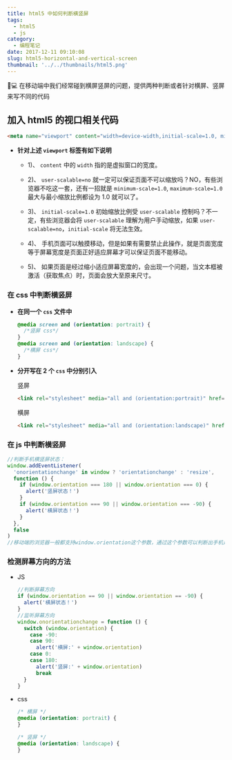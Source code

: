 ```yaml
---
title: html5 中如何判断横竖屏
tags:
  - html5
  - js
category:
  - 编程笔记
date: 2017-12-11 09:10:08
slug: html5-horizontal-and-vertical-screen
thumbnail: '../../thumbnails/html5.png'
---
```


📱💻 在移动端中我们经常碰到横屏竖屏的问题，提供两种判断或者针对横屏、竖屏来写不同的代码

## 加入 html5 的视口相关代码

```html
<meta name="viewport" content="width=device-width,initial-scale=1.0, minimum-scale=1.0, maximum-scale=1.0, user-scalable=no" />
```

- **针对上述 `viewport` 标签有如下说明**

  - 1)、 `content` 中的 `width` 指的是虚拟窗口的宽度。

  - 2)、 `user-scalable=no` 就一定可以保证页面不可以缩放吗？NO，有些浏览器不吃这一套，还有一招就是 `minimum-scale=1.0`, `maximum-scale=1.0` 最大与最小缩放比例都设为 1.0 就可以了。

  - 3)、 `initial-scale=1.0` 初始缩放比例受 `user-scalable` 控制吗？不一定，有些浏览器会将 `user-scalable` 理解为用户手动缩放，如果 `user-scalable=no`，`initial-scale` 将无法生效。

  - 4)、 手机页面可以触摸移动，但是如果有需要禁止此操作，就是页面宽度等于屏幕宽度是页面正好适应屏幕才可以保证页面不能移动。

  - 5)、 如果页面是经过缩小适应屏幕宽度的，会出现一个问题，当文本框被激活（获取焦点）时，页面会放大至原来尺寸。

### **在 css 中判断横竖屏**

- **在同一个 `css` 文件中**

  ```css
  @media screen and (orientation: portrait) {
    /*竖屏 css*/
  }
  @media screen and (orientation: landscape) {
    /*横屏 css*/
  }
  ```

- **分开写在 2 个 `css` 中分别引入**

  竖屏

  ```html
  <link rel="stylesheet" media="all and (orientation:portrait)" href="portrait.css" rel="external nofollow" />
  ```

  横屏

  ```html
  <link rel="stylesheet" media="all and (orientation:landscape)" href="landscape.css" rel="external nofollow" />
  ```

### **在 js 中判断横竖屏**

```js
//判断手机横竖屏状态：
window.addEventListener(
  'onorientationchange' in window ? 'orientationchange' : 'resize',
  function () {
    if (window.orientation === 180 || window.orientation === 0) {
      alert('竖屏状态！')
    }
    if (window.orientation === 90 || window.orientation === -90) {
      alert('横屏状态！')
    }
  },
  false
)
//移动端的浏览器一般都支持window.orientation这个参数，通过这个参数可以判断出手机是处在横屏还是竖屏状态。
```

### **检测屏幕方向的方法**

- JS

  ```js
  //判断屏幕方向
  if (window.orientation == 90 || window.orientation == -90) {
    alert('横屏状态！')
  }
  //监听屏幕方向
  window.onorientationchange = function () {
    switch (window.orientation) {
      case -90:
      case 90:
        alert('横屏:' + window.orientation)
      case 0:
      case 180:
        alert('竖屏:' + window.orientation)
        break
    }
  }
  ```

- css

  ```css
  /* 横屏 */
  @media (orientation: portrait) {
  }

  /* 竖屏 */
  @media (orientation: landscape) {
  }
  ```
